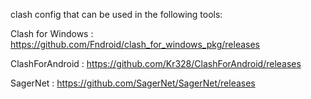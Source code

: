 clash config that can be used in the following tools:

Clash for Windows : https://github.com/Fndroid/clash_for_windows_pkg/releases

ClashForAndroid : https://github.com/Kr328/ClashForAndroid/releases

SagerNet : https://github.com/SagerNet/SagerNet/releases
